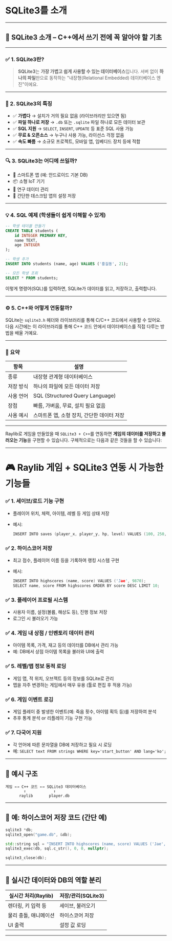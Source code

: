 # **SQLite3**를 소개
---

## 🧠 SQLite3 소개 – C++에서 쓰기 전에 꼭 알아야 할 기초

---

### ✅ 1. SQLite3란?

> **SQLite3**는 **가장 가볍고 쉽게 사용할 수 있는 데이터베이스**입니다.
> 서버 없이 **하나의 파일**만으로 동작하는 "내장형(Relational Embedded) 데이터베이스 엔진"이에요.

---

### 🎯 2. SQLite3의 특징

* ✅ **가볍다** → 설치가 거의 필요 없음 (라이브러리만 있으면 됨)
* ✅ **파일 하나로 저장** → `.db` 또는 `.sqlite` 파일 하나로 모든 데이터 보관
* ✅ **SQL 지원** → `SELECT`, `INSERT`, `UPDATE` 등 표준 SQL 사용 가능
* ✅ **무료 & 오픈소스** → 누구나 사용 가능, 라이선스 걱정 없음
* ✅ **속도 빠름** → 소규모 프로젝트, 모바일 앱, 임베디드 장치 등에 적합

---

### 🔍 3. SQLite3는 어디에 쓰일까?

* 📱 스마트폰 앱 (예: 안드로이드 기본 DB)
* 📦 소형 IoT 기기
* 🧪 연구 데이터 관리
* 📝 간단한 데스크탑 앱의 설정 저장

---

### 💡 4. SQL 예제 (학생들이 쉽게 이해할 수 있게)

```sql
-- 학생 테이블 만들기
CREATE TABLE students (
    id INTEGER PRIMARY KEY,
    name TEXT,
    age INTEGER
);

-- 학생 추가
INSERT INTO students (name, age) VALUES ('홍길동', 21);

-- 모든 학생 조회
SELECT * FROM students;
```

이렇게 명령어(SQL)를 입력하면, SQLite가 데이터를 읽고, 저장하고, 출력합니다.

---

### ⚙️ 5. C++와 어떻게 연동할까?

SQLite는 `sqlite3.h` 헤더와 라이브러리를 통해 C/C++ 코드에서 사용할 수 있어요.
다음 시간에는 이 라이브러리를 통해 C++ 코드 안에서 데이터베이스를 직접 다루는 방법을 배울 거예요.

---

### 📌 요약

| 항목    | 설명                              |
| ----- | ------------------------------- |
| 종류    | 내장형 관계형 데이터베이스                  |
| 저장 방식 | 하나의 파일에 모든 데이터 저장               |
| 사용 언어 | SQL (Structured Query Language) |
| 장점    | 빠름, 가벼움, 무료, 설치 필요 없음           |
| 사용 예시 | 스마트폰 앱, 소형 장치, 간단한 데이터 저장       |

---
Raylib로 게임을 만들었을 때 `SQLite3 + C++`를 연동하면 **게임의 데이터를 저장하고 불러오는 기능**을 구현할 수 있습니다. 구체적으로는 다음과 같은 것들을 할 수 있습니다:

---

# 🎮 Raylib 게임 + SQLite3 연동 시 가능한 기능들

### ✅ 1. **세이브/로드 기능 구현**

* 플레이어 위치, 체력, 아이템, 레벨 등 게임 상태 저장
* 예시:

  ```cpp
  INSERT INTO saves (player_x, player_y, hp, level) VALUES (100, 250, 80, 3);
  ```

### ✅ 2. **하이스코어 저장**

* 최고 점수, 플레이어 이름 등을 기록하여 랭킹 시스템 구현
* 예시:

  ```cpp
  INSERT INTO highscores (name, score) VALUES ('Jae', 9870);
  SELECT name, score FROM highscores ORDER BY score DESC LIMIT 10;
  ```

### ✅ 3. **플레이어 프로필 시스템**

* 사용자 이름, 설정(볼륨, 해상도 등), 진행 정보 저장
* 로그인 시 불러오기 가능

### ✅ 4. **게임 내 상점 / 인벤토리 데이터 관리**

* 아이템 목록, 가격, 재고 등의 데이터를 DB에서 관리 가능
* 예: DB에서 상점 아이템 목록을 불러와 UI에 출력

### ✅ 5. **레벨/맵 정보 동적 로딩**

* 게임 맵, 적 위치, 오브젝트 등의 정보를 SQLite로 관리
* 맵을 자주 변경하는 게임에서 매우 유용 (툴로 편집 후 적용 가능)

### ✅ 6. **게임 이벤트 로깅**

* 게임 플레이 중 발생한 이벤트(예: 죽음 횟수, 아이템 획득 등)를 저장하여 분석
* 추후 통계 분석 or 리플레이 기능 구현 가능

### ✅ 7. **다국어 지원**

* 각 언어에 따른 문자열을 DB에 저장하고 필요 시 로딩
* 예: `SELECT text FROM strings WHERE key='start_button' AND lang='ko';`

---

## 🔧 예시 구조

```plaintext
게임 ←→ C++ 코드 ←→ SQLite3 데이터베이스
        ↑            ↑
      raylib       player.db
```

---

## 🧪 예: 하이스코어 저장 코드 (간단 예)

```cpp
sqlite3 *db;
sqlite3_open("game.db", &db);

std::string sql = "INSERT INTO highscores (name, score) VALUES ('Jae', 12345);";
sqlite3_exec(db, sql.c_str(), 0, 0, nullptr);

sqlite3_close(db);
```

---

## 🔄 실시간 데이터와 DB의 역할 분리

| 실시간 처리(Raylib) | 저장/관리(SQLite3) |
| -------------- | -------------- |
| 렌더링, 키 입력 등    | 세이브, 불러오기      |
| 물리 충돌, 애니메이션   | 하이스코어 저장       |
| UI 출력          | 설정 값 로딩        |

---
